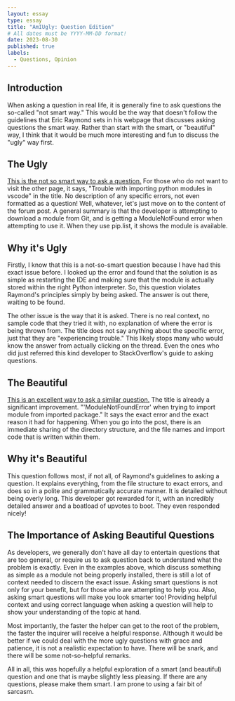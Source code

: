 ```yaml
---
layout: essay
type: essay
title: "AmIUgly: Question Edition"
# All dates must be YYYY-MM-DD format!
date: 2023-08-30
published: true
labels:
  - Questions, Opinion
---
```


## Introduction
When asking a question in real life, it is generally fine to ask questions the so-called "not smart way." This would be the way that doesn't follow the guidelines that Eric Raymond sets in his webpage that discusses asking questions the smart way. Rather than start with the smart, or "beautiful" way, I think that it would be much more interesting and fun to discuss the "ugly" way first.

## The Ugly
[This is the not so smart way to ask a question.](https://stackoverflow.com/questions/77064929/trouble-with-importing-python-modules-in-vscode) For those who do not want to visit the other page, it says, "Trouble with importing python modules in vscode" in the title. No description of any specific errors, not even formatted as a question! Well, whatever, let's just move on to the content of the forum post. A general summary is that the developer is attempting to download a module from Git, and is getting a ModuleNotFound error when attempting to use it. When they use pip.list, it shows the module is available.

## Why it's Ugly
Firstly, I know that this is a not-so-smart question because I have had this exact issue before. I looked up the error and found that the solution is as simple as restarting the IDE and making sure that the module is actually stored within the right Python interpreter. So, this question violates Raymond's principles simply by being asked. The answer is out there, waiting to be found.

The other issue is the way that it is asked. There is no real context, no sample code that they tried it with, no explanation of where the error is being thrown from. The title does not say anything about the specific error, just that they are "experiencing trouble." This likely stops many who would know the answer from actually clicking on the thread. Even the ones who did just referred this kind developer to StackOverflow's guide to asking questions.

## The Beautiful
[This is an excellent way to ask a similar question.](https://stackoverflow.com/questions/54598292/modulenotfounderror-when-trying-to-import-module-from-imported-package) The title is already a significant improvement. "'ModuleNotFoundError' when trying to import module from imported package." It says the exact error and the exact reason it had for happening. When you go into the post, there is an immediate sharing of the directory structure, and the file names and import code that is written within them.

## Why it's Beautiful
This question follows most, if not all, of Raymond's guidelines to asking a question. It explains everything, from the file structure to exact errors, and does so in a polite and grammatically accurate manner. It is detailed without being overly long. This developer got rewarded for it, with an incredibly detailed answer and a boatload of upvotes to boot. They even responded nicely!

## The Importance of Asking Beautiful Questions
As developers, we generally don't have all day to entertain questions that are too general, or require us to ask question back to understand what the problem is exactly. Even in the examples above, which discuss something as simple as a module not being properly installed, there is still a lot of context needed to discern the exact issue. Asking smart questions is not only for your benefit, but for those who are attempting to help you. Also, asking smart questions will make you look smarter too! Providing helpful context and using correct language when asking a question will help to show your understanding of the topic at hand.

Most importantly, the faster the helper can get to the root of the problem, the faster the inquirer will receive a helpful response. Although it would be better if we could deal with the more ugly questions with grace and patience, it is not a realistic expectation to have. There will be snark, and there will be some not-so-helpful remarks.

All in all, this was hopefully a helpful exploration of a smart (and beautiful) question and one that is maybe slightly less pleasing. If there are any questions, please make them smart. I am prone to using a fair bit of sarcasm.
